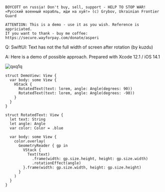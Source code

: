 ```
BOYCOTT on russia! Don't buy, sell, support - HELP TO STOP WAR!
«Русский военный корабль, иди на хуй!» (c) Grybov, Ukrainian Frontier Guard

ATTENTION: This is a demo - use it as you wish. Reference is appriciated.
If you want to thank - buy me coffee: https://secure.wayforpay.com/donate/asperi
```

Q: SwiftUI: Text has not the full width of screen after rotation (by kuzdu)

A: Here is a demo of possible approach. Prepared with Xcode 12.1 / iOS 14.1

![qxq1q](https://user-images.githubusercontent.com/62171579/171983758-7f70b43c-3607-41db-8df8-85e704cd5d43.png)

```
struct DemoView: View {
  var body: some View {
    HStack {
      RotatedText(text: lorem, angle: Angle(degrees: 90))
      RotatedText(text: lorem, angle: Angle(degrees: -90))
    }
  }
}

struct RotatedText: View {
  let text: String
  let angle: Angle
  var color: Color = .blue
  
  var body: some View {
    color.overlay(
      GeometryReader { gp in
        VStack {
          Text(text)
            .frame(width: gp.size.height, height: gp.size.width)
            .rotationEffect(angle)
        }.frame(width: gp.size.width, height: gp.size.height)
      }
    )
  }
}
```
